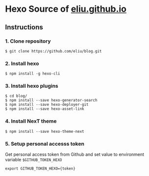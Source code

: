 # Hexo Source of [eliu.github.io](https://eliu.github.io)

## Instructions

### 1. Clone repository

```shell
$ git clone https://github.com/eliu/blog.git
```

### 2. Install hexo

```shell
$ npm install -g hexo-cli
```

### 3. Install hexo plugins

```shell
$ cd blog/
$ npm install --save hexo-generator-search
$ npm install --save hexo-deployer-git
$ npm install --save hexo-asset-link
```

### 4. Install NexT theme

```shell
$ npm install --save hexo-theme-next
```

### 5. Setup personal accesss token

Get personal access token from Github and set value to environment variable `$GITHUB_TOKEN_HEXO`

```shell
export GITHUB_TOKEN_HEXO={token}
```





